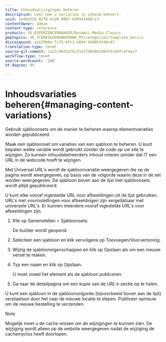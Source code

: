 ```yaml
---
title: Inhoudswijzigingen beheren
description: Leer hoe u variaties in inhoud beheert.
uuid: 1e40a526-02f8-41d9-886f-6d094546bc13
contentOwner: admin
content-type: reference
products: SG_EXPERIENCEMANAGER/Dynamic-Media-Classic
geptopics: SG_SCENESEVENONDEMAND_PK/categories/template_basics
discoiquuid: aa129b0e-fc73-4fc2-a894-4560b3f46c4f
translation-type: tm+mt
source-git-commit: ca12c96d3a76cfa52fd930d190476cb6fc4f4ac7
workflow-type: tm+mt
source-wordcount: '244'
ht-degree: 0%

---
```



# Inhoudsvariaties beheren{#managing-content-variations}

Gebruik sjabloonsets om de manier te beheren waarop elementvariaties worden gepubliceerd.

Maak een sjabloonset om variaties van een sjabloon te beheren. U kunt bepalen welke variatie wordt gebruikt zonder de code op uw site te wijzigen. Zo kunnen inhoudsbeheerders inhoud roteren zonder dat IT een URL in de webcode hoeft te wijzigen.

Met Universal URL&#39;s wordt de sjabloonvariatie weergegeven die op de pagina wordt weergegeven, op basis van de volgorde waarin deze in de set worden weergegeven. De sjabloon boven aan de lijst met sjabloonsets wordt altijd gepubliceerd.

U kunt elke vooraf ingestelde URL voor afbeeldingen uit de lijst gebruiken. URL&#39;s met voorinstellingen voor afbeeldingen zijn vergelijkbaar met universele URL&#39;s. Er kunnen meerdere vooraf ingestelde URL&#39;s voor afbeeldingen zijn.

1. Klik op Samenstellen > Sjabloonsets.

   De builder wordt geopend.

1. Selecteer een sjabloon en klik vervolgens op Toevoegen/Voorvertoning.
1. Wijzig de sjablooneigenschappen en klik op Opslaan als om een nieuwe versie te maken.
1. Typ een naam en klik op Opslaan.

   U moet zowel het element als de sjabloon publiceren.

1. Ga naar de detailpagina om een kopie van de URL&#39;s-sectie op te halen.

U kunt een sjabloon in de sjabloonvolgorde (bijvoorbeeld boven aan de lijst) verplaatsen door het naar de nieuwe locatie te slepen. Publiceer opnieuw om de nieuwe bestelling te verzenden.

>[!NOTE]
>
>Mogelijk moet u de cache wissen om de wijzigingen te kunnen zien. De wijziging wordt alleen op de website weergegeven nadat de wijziging de cachemyclus heeft doorlopen.

